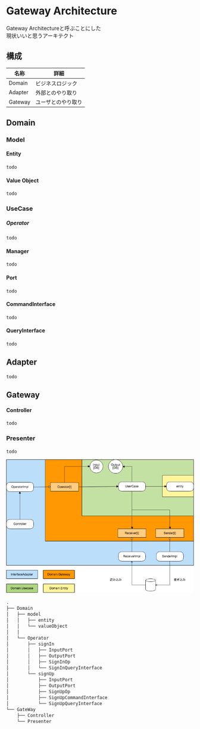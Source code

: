 # Gateway Architecture

Gateway Architectureと呼ぶことにした<br />
現状いいと思うアーキテクト


## 構成

|名称|詳細|
|---|---|
|Domain|ビジネスロジック|
|Adapter|外部とのやり取り|
|Gateway|ユーザとのやり取り|

## Domain

### Model

#### Entity

```
todo
```

#### Value Object

```
todo
```

### UseCase


##### Operator

```
todo
```

#### Manager

```
todo
```

#### Port

```
todo
```

#### CommandInterface

```
todo
```

#### QueryInterface

```
todo
```

## Adapter

```
todo
```


## Gateway

#### Controller

```
todo
```

### Presenter

```
todo
```

<img src="/Architect.png" alt="イメージ">

```
.
├── Domain
│   ├── model
│   │   ├── entity
│   │   └── valueObject
│   │   
│   └── Operator
│       ├── signIn
│       │   ├── InputPort
│       │   ├── OutputPort
│       │   ├── SignInOp
│       │   └── SignInQueryInterface
│       └── signUp
│           ├── InputPort
│           ├── OutputPort
│           ├── SignUpOp
│           ├── SignUpCommandInterface
│           └── SignUpQueryInterface
└── GateWay
    ├── Controller
    └── Presenter
```
